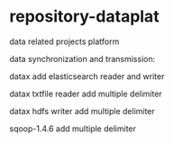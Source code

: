 # repository-dataplat
data related projects platform

data synchronization and transmission:

datax add elasticsearch reader and writer

datax txtfile reader add multiple delimiter

datax hdfs writer add multiple delimiter

sqoop-1.4.6 add multiple delimiter
